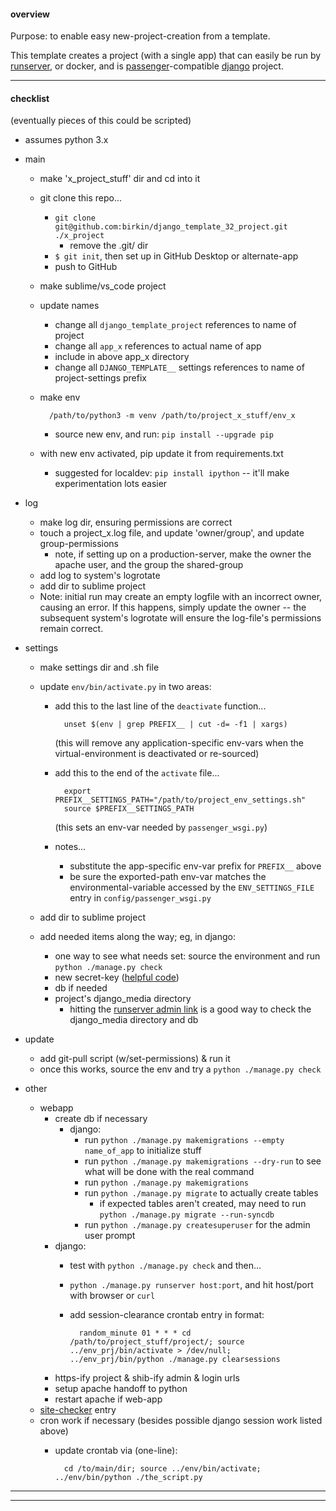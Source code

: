#### overview

Purpose: to enable easy new-project-creation from a template.

This template creates a project (with a single app) that can easily be run by [runserver](https://docs.djangoproject.com/en/3.2/ref/django-admin/#runserver), or docker, and is [passenger](https://www.phusionpassenger.com)-compatible [django](https://www.djangoproject.com) project.

---


#### checklist

(eventually pieces of this could be scripted)

- assumes python 3.x

- main
    - make 'x_project_stuff' dir and cd into it
    - git clone this repo...
        - `git clone git@github.com:birkin/django_template_32_project.git ./x_project`
            - remove the .git/ dir
        - `$ git init`, then set up in GitHub Desktop or alternate-app
        - push to GitHub
    - make sublime/vs_code project
    - update names
        - change all `django_template_project` references to name of project
        - change all `app_x` references to actual name of app
        - include in above app_x directory
        - change all `DJANGO_TEMPLATE__` settings references to name of project-settings prefix
    - make env

            /path/to/python3 -m venv /path/to/project_x_stuff/env_x

        - source new env, and run: `pip install --upgrade pip`
    - with new env activated, pip update it from requirements.txt
        - suggested for localdev: `pip install ipython` -- it'll make experimentation lots easier

- log
    - make log dir, ensuring permissions are correct
    - touch a project_x.log file, and update 'owner/group', and update group-permissions
        - note, if setting up on a production-server, make the owner the apache user, and the group the shared-group
    - add log to system's logrotate
    - add dir to sublime project
    - Note: initial run may create an empty logfile with an incorrect owner, causing an error. If this happens, simply update the owner -- the subsequent system's logrotate will ensure the log-file's permissions remain correct.

- settings
    - make settings dir and .sh file
    - update `env/bin/activate.py` in two areas:

        - add this to the last line of the `deactivate` function...

                unset $(env | grep PREFIX__ | cut -d= -f1 | xargs)

            (this will remove any application-specific env-vars when the virtual-environment is deactivated or re-sourced)

        - add this to the end of the `activate` file...

                export PREFIX__SETTINGS_PATH="/path/to/project_env_settings.sh"
                source $PREFIX__SETTINGS_PATH

            (this sets an env-var needed by `passenger_wsgi.py`)

        - notes...
            - substitute the app-specific env-var prefix for `PREFIX__` above
            - be sure the exported-path env-var matches the environmental-variable accessed by the `ENV_SETTINGS_FILE` entry in `config/passenger_wsgi.py`

    - add dir to sublime project
    - add needed items along the way; eg, in django:
        - one way to see what needs set: source the environment and run `python ./manage.py check`
        - new secret-key ([helpful code](https://gist.github.com/birkin/0f6245dd7eeb24c0f5ad))
        - db if needed
        - project's django_media directory
            - hitting the [runserver admin link](http://127.0.0.1:8000/admin/) is a good way to check the django_media directory and db

- update
    - add git-pull script (w/set-permissions) & run it
    - once this works, source the env and try a `python ./manage.py check`

- other
    - webapp
        - create db if necessary
            - django:
                - run `python ./manage.py makemigrations --empty name_of_app` to initialize stuff
                - run `python ./manage.py makemigrations --dry-run` to see what will be done with the real command
                - run `python ./manage.py makemigrations`
                - run `python ./manage.py migrate` to actually create tables
                    - if expected tables aren't created, may need to run `python ./manage.py migrate --run-syncdb`
                - run `python ./manage.py createsuperuser` for the admin user prompt
        - django:
            - test with `python ./manage.py check` and then...
            - `python ./manage.py runserver host:port`, and hit host/port with browser or `curl`
            - add session-clearance crontab entry in format:

                    random_minute 01 * * * cd /path/to/project_stuff/project/; source ../env_prj/bin/activate > /dev/null; ../env_prj/bin/python ./manage.py clearsessions

        - https-ify project & shib-ify admin & login urls
        - setup apache handoff to python
        - restart apache if web-app
    - [site-checker](http://library.brown.edu/services/site_checker/status/) entry
    - cron work if necessary (besides possible django session work listed above)
        - update crontab via (one-line):

                cd /to/main/dir; source ../env/bin/activate; ../env/bin/python ./the_script.py

---

---
